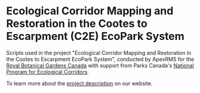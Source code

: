 # Ecological Corridor Mapping and Restoration in the Cootes to Escarpment (C2E) EcoPark System

Scripts used in the project "Ecological Corridor Mapping and Restoration in the Cootes to Escarpment EcoPark System", conducted by ApexRMS for the <a href=https://www.rbg.ca/ target="_blank">Royal Botanical Gardens Canada</a> with support from Parks Canada's <a href=https://parks.canada.ca/nature/science/conservation/corridors-ecologiques-ecological-corridors target="_blank">National Program for Ecological Corridors</a>. 

To learn more about the <a href=https://apexrms.com/wildlife-corridor-analysis/ target="_blank">project description</a> on our website.
